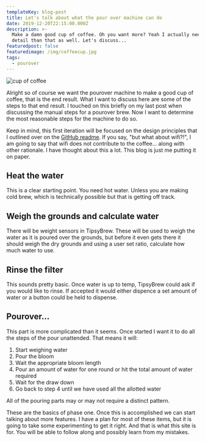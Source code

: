 ```yaml
---
templateKey: blog-post
title: Let's talk about what the pour over machine can do
date: 2019-12-20T22:15:00.000Z
description: >-
  Make a damn good cup of coffee. Oh you want more? Yeah I actually need more
  detail than that as well. Let's discuss...
featuredpost: false
featuredimage: /img/coffeecup.jpg
tags:
  - pourover
---
```

![cup of coffee](/img/coffeecup.jpg)

Alright so of course we want the pourover machine to make a good cup of coffee, that is the end result. What I want to discuss here are some of the steps to that end result. I touched on this briefly on my last post when discussing the manual steps for a pourover brew. Now I want to determine the most reasonable steps for the machine to do so.

Keep in mind, this first iteration will be focused on the design principles that I outlined over on the [GitHub readme](https://github.com/mpboddie/TipsyBrewPourOver). If you say, "but what about wifi?!", I am going to say that wifi does not contribute to the coffee... along with other rationale. I have thought about this a lot. This blog is just me putting it on paper.

## Heat the water
This is a clear starting point. You need hot water. Unless you are making cold brew, which is technically possible but that is getting off track.

## Weigh the grounds and calculate water
There will be weight sensors in TipsyBrew. These will be used to weigh the water as it is poured over the grounds, but before it even gets there it should weigh the dry grounds and using a user set ratio, calculate how much water to use.

## Rinse the filter
This sounds pretty basic. Once water is up to temp, TipsyBrew could ask if you would like to rinse. If accepted it would either dispence a set amount of water or a button could be held to dispense.

## Pourover...
This part is more complicated than it seems. Once started I want it to do all the steps of the pour unattended. That means it will:
1. Start weighing water
2. Pour the bloom
3. Wait the appropriate bloom length
4. Pour an amount of water for one round or hit the total amount of water required
5. Wait for the draw down
6. Go back to step 4 until we have used all the allotted water

All of the pouring parts may or may not require a distinct pattern.

These are the basics of phase one. Once this is accomplished we can start talking about more features. I have a plan for most of these items, but it is going to take some experimenting to get it right. And that is what this site is for. You will be able to follow along and possibly learn from my mistakes.
